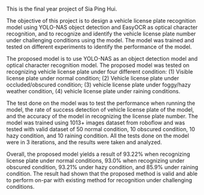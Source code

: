 This is the final year project of Sia Ping Hui.

The objective of this project is to design a vehicle license plate recognition model using YOLO-NAS object detection and EasyOCR as optical character recognition, and to recognize and identify the vehicle license plate number under challenging conditions using the model. The model was trained and tested on different experiments to identify the performance of the model. 

The proposed model is to use YOLO-NAS as an object detection model and optical character recognition model. The proposed model was tested on recognizing vehicle license plate under four different condition: (1) Visible license plate under normal condition; (2) Vehicle license plate under occluded/obscured condition; (3) vehicle license plate under foggy/hazy weather condition, (4) vehicle license plate under raining conditions. 

The test done on the model was to test the performance when running the model, the rate of success detection of vehicle license plate of the model, and the accuracy of the model in recognizing the license plate number. The model was trained using 1013+ images dataset from roboflow and was tested with valid dataset of 50 normal condition, 10 obscured condition, 10 hazy condition, and 10 raining condition. All the tests done on the model were in 3 iterations, and the results were taken and analyzed. 

Overall, the proposed model yields a result of 93.22% when recognizing license plate under normal conditions, 93.0% when recognizing under obscured condition, 93.21% under hazy condition, and 85.9% under raining condition. The result had shown that the proposed method is valid and able to perform on-par with existing method for recognition under challenging conditions.
